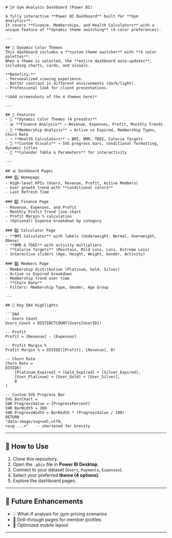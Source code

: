 ````
# 🏋️‍♂️ Gym Analysis Dashboard (Power BI)

A fully interactive **Power BI Dashboard** built for **Gym Analytics**.  
It covers **Finance, Memberships, and Health Calculators** with a unique feature of **dynamic theme switching** (4 color preferences).  

---

## 🎨 Dynamic Color Themes
This dashboard includes a **custom theme switcher** with **4 color palettes**.  
When a theme is selected, the **entire dashboard auto-updates**, including charts, cards, and visuals.  

**Benefits:**
- Personalized viewing experience.  
- Better contrast in different environments (dark/light).  
- Professional look for client presentations.  

*(Add screenshots of the 4 themes here)*  

---

## 📑 Features
- 🔄 **Dynamic Color Themes (4 presets)**  
- 📊 **Finance Analysis** → Revenue, Expenses, Profit, Monthly Trends  
- 🧍 **Membership Analysis** → Active vs Expired, Membership Types, Churn Rate  
- ⚡ **Health Calculators** → BMI, BMR, TDEE, Calorie Targets  
- 🎨 **Custom Visuals** → SVG progress bars, conditional formatting, dynamic titles  
- 📅 **Calendar Table & Parameters** for interactivity  

---

## 📊 Dashboard Pages
### 1️⃣ Homepage
- High-level KPIs (Users, Revenue, Profit, Active Members)  
- User growth trend with **conditional colors**  
- Last Refresh Time  

### 2️⃣ Finance Page
- Revenue, Expenses, and Profit  
- Monthly Profit Trend line chart  
- Profit Margin % calculation  
- (Optional) Expense breakdown by category  

### 3️⃣ Calculator Page
- **BMI Calculator** with labels (Underweight, Normal, Overweight, Obese)  
- **BMR & TDEE** with activity multipliers  
- **Calorie Targets** (Maintain, Mild Loss, Loss, Extreme Loss)  
- Interactive sliders (Age, Height, Weight, Gender, Activity)  

### 4️⃣ Members Page
- Membership distribution (Platinum, Gold, Silver)  
- Active vs Expired breakdown  
- Membership trend over time  
- **Churn Rate**  
- Filters: Membership Type, Gender, Age Group  

---

## 🧮 Key DAX Highlights

```DAX
-- Users Count
Users_Count = DISTINCTCOUNT(Users[UserID])

-- Profit
Profit = [Revenue] - [Expenses]

-- Profit Margin %
Profit Margin % = DIVIDE([Profit], [Revenue], 0)

-- Churn Rate
Churn Rate =
DIVIDE(
    [Platinum_Expired] + [Gold_Expired] + [Silver_Expired],
    [User_Platinum] + [User_Gold] + [User_Silver],
    0
)

-- Custom SVG Progress Bar
SVG_BarChart =
VAR ProgressValue = [ProgressPercent]
VAR BarWidth = 260
VAR ProgressWidth = BarWidth * (ProgressValue / 100)
RETURN
"data:image/svg+xml;utf8,
<svg ...>"   -- shortened for brevity
````

---

## 🚀 How to Use

1. Clone this repository.
2. Open the `.pbix` file in **Power BI Desktop**.
3. Connect to your dataset (`Users`, `Payments`, `Expenses`).
4. Select your preferred **theme (4 options)**.
5. Explore the dashboard pages.

---

## 📌 Future Enhancements

* 💡 What-If analysis for gym pricing scenarios
* 🔎 Drill-through pages for member profiles
* 📱 Optimized mobile layout

---

